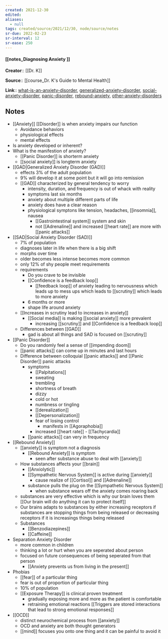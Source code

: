 ```yaml
---
created: 2021-12-30 
edited: 
aliases:
  - null
tags: created/source/2021/12/30, node/source/notes
sr-due: 2022-02-23
sr-interval: 12
sr-ease: 250
---
```


#### [[notes_Diagnosing Anxiety ]]

**Creator**:: [[Dr. K]]
 
**Source**:: [[course_Dr. K's Guide to Mental Health]]

**Link**:: [what-is-an-anxiety-disorder](https://coaching.healthygamer.gg/guide/lessons/what-is-an-anxiety-disorder), [generalized-anxiety-disorder](https://coaching.healthygamer.gg/guide/lessons/generalized-anxiety-disorder), [social-anxiety-disorder](https://coaching.healthygamer.gg/guide/lessons/social-anxiety-disorder), [panic-disorder](https://coaching.healthygamer.gg/guide/lessons/panic-disorder), [rebound-anxiety](https://coaching.healthygamer.gg/guide/lessons/rebound-anxiety), [other-anxiety-disorders](https://coaching.healthygamer.gg/guide/lessons/other-anxiety-disorders)

## Notes

- [[Anxiety]] [[Disorder]] is when anxiety impairs our function
	- Avoidance behaviors
	- physiological effects
	- mental effects 
- Is anxiety developed or inherent?
- What is the manifestion of anxiety?
	- [[Panic Disorder]] is shorterm anxiety
	- [[social anxiety]] is longterm anxiety
- [[GAD|Generalized Anxiety Disorder (GAD)]]
	- effects 3% of the adult population
	- 9% will develop it at some point but it will go into remission
	- [[GAD]] characterized by general tendency to worry
		- intensity, duration, and frequency is out of whack with reality
		- symptoms last six months
		- anxiety about multiple different parts of life
		- anxiety does have a clear reason
		- physiological symptons like tension, headaches, [[insomnia]], nausea
			- [[Gastrointestinal system]] system and skin
			- not [[Adrenaline]] and increased [[heart rate]] are more with [[panic attacks]]
- [[SAD|Social Anxiety Disorder (SAD)]]
	- 7% of population 
	- diagnoses later in life when there is a big shift
	- morphs over time
	- older becomes less intense becomes more common
	- only 12% of shy people meet requirements
	- requirements
		- Do you crave to be invisible
		- [[Confidence is a feedback loop]]
			- [[feedback loop]] of anxiety leading to nervousness which leads up to mess ups which leads to [[scrutiny]] which leads to more anxiety
		- 6 months or more
		- shape life around anxiety
	- [[Increases in scrutiny lead to increases in anxiety]]
		- [[Social media]] is making [[social anxiety]] more prevalent
			- increasing [[scrutiny]] and [[Confidence is a feedback loop]]
	- Differences between [[GAD]] 
		- gad is about all things and SAD is focused on [[scrutiny]]
- [[Panic Disorder]]
	- Do you randomly feel a sense of [[impending doom]]
	- [[panic attacks]] can come up in minutes and last hours
	- Difference between colloquial [[panic attacks]] and [[Panic Disorder]] panic attacks
		- symptoms
			- [[Palpitations]]
			- sweating
			- trembling
			- shortness of breath
			- dizzy 
			- cold or hot
			- numbness or tingling
			- [[derealization]]
			- [[Depersonalization]]
			- fear of losing control
				- manifests in [[Agoraphobia]]
			- increased [[heart rate]] - [[Tachycardia]]
		- [[panic attacks]] can very in frequency
- [[Rebound Anxiety]]
	- [[anxiety]] is symptom not a diagnosis
		- [[Rebound Anxiety]] is symptom
			- seen after substance abuse to deal with [[anxiety]]
	- How substances affects your [[brain]]
		- [[Anxiolytic]]
		- [[Sympathetic Nervous System]] is active during [[anxiety]]
			- cause realize of [[Cortisol]] and [[Adrenaline]]
		- substance pulls the plug on the [[Sympathetic Nervous System]]
			- when substance wears off the anxiety comes roaring back
	- substances are very effective which is why our brain loves them [[Our brain will do anything it can to protect itself]]
	- Our brains adapts to substances by either increasing receptors if substances are stopping things from being released or decreasing receptors if it is increasings things being released
	- Substances
		- [[Benzodiazepines]]
		- [[Caffeine]]
- Separation Anxiety Disorder  
	- more common in children
	- thinking a lot or hurt when you are seperated about person
	- focused on future consequences of being seperated from that person
		- [[Anxiety prevents us from living in the present]]
- Phobias  
	- [[fear]] of a particular thing
	- fear is out of proportion of particular thing
	- 10% of population
	- [[Exposure Therapy]] is clinical proven treatment
		- gradually exposing more and more as the patient is comfortable
		- retraining emotional reactions [[Triggers are stored interactions that lead to strong emotional responses]]
- [[OCD]]
	- distinct neurochemical process from [[anxiety]]
	- OCD and anxiety are both thought generators
	- [[mind]] focuses you onto one thing and it can be painful to avoid it


